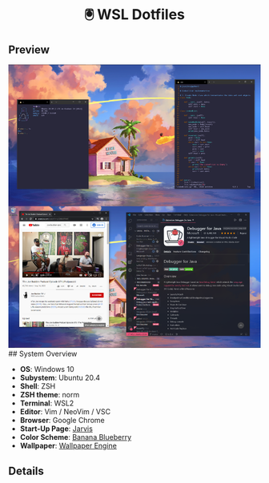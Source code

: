 <h1 align="center"> 🖲️ WSL Dotfiles </h1>

## Preview
<div align="center">
  <a>
    <img src="images/wsl.png" width="600">
  </a>
</div>
## System Overview

+ **OS**: Windows 10
+ **Subystem**: Ubuntu 20.4
+ **Shell**: ZSH
+ **ZSH theme**: norm
+ **Terminal**: WSL2
+ **Editor**: Vim / NeoVim / VSC
+ **Browser**: Google Chrome
+ **Start-Up Page**: [Jarvis](https://github.com/loej/Jarvis)
+ **Color Scheme**: [Banana Blueberry](https://atomcorp.github.io/themes)
+ **Wallpaper**: [Wallpaper Engine](https://store.steampowered.com/app/431960/Wallpaper_Engine/)

## Details
